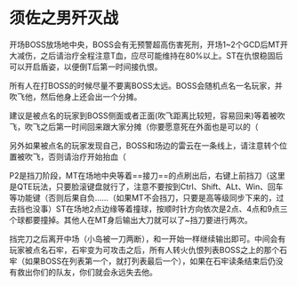 # 须佐之男歼灭战

开场BOSS放场地中央，BOSS会有无预警超高伤害死刑，开场1~2个GCD后<Role name="tank" />MT开大减伤，之后请<Role name="healer" />治疗全程注意T血，应尽可能维持在80%以上。<Role name="tank" />ST在仇恨稳固后可以开启盾姿，以便倒T后第一时间接仇恨。

<Role name="tank" /><Role name="healer" /><Role name="dps" />所有人在打BOSS的时候尽量不要离BOSS太远。BOSS会随机点名一名玩家，并吹飞他，然后他身上还会出一个分摊。

建议是被点名的玩家到BOSS侧面或者正面(吹飞距离比较短，容易回来)等着被吹飞，吹飞之后第一时间回来跟大家分摊（你要愿意死在外面也是可以的（

另外如果被点名的玩家发现自己，BOSS和场边的雷云在一条线上，请注意转个位置被吹飞，否则请<Role name="healer" />治疗开始抬血（

P2是挡刀阶段，<Role name="tank" />MT在场地中央等着==接刀==的点刷出后，右键上前挡刀（这里是QTE玩法，只要脸滚键盘就行了，注意不要按到Ctrl、Shift、ALt、Win、回车等功能键（否则后果自负……（如果MT不会挡刀，只要是高等级同步下来的，过去挡也没事）<Role name="tank" />ST在场地2点边缘等着撞球，按顺时针方向依次是2点、4点和9点三个球都要撞掉。<Role name="healer" /><Role name="dps" />其他人在MT身后输出大刀就可以了~挡刀要进行两次。

挡完刀之后离开中场（小岛被一刀两断），和一开始一样继续输出即可。中间会有玩家被点名石牢，石牢变为可攻击之后，<Role name="healer" /><Role name="dps" />所有人转火仇恨列表BOSS之上的那个石牢（如果BOSS在列表第一个，就打列表最后一个），如果在石牢读条结束后仍没有救出你们的队友，你们就会永远失去他。